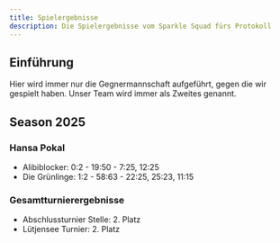```yaml
---
title: Spielergebnisse
description: Die Spielergebnisse vom Sparkle Squad fürs Protokoll
---
```


## Einführung
Hier wird immer nur die Gegnermannschaft aufgeführt, gegen die wir gespielt haben.
Unser Team wird immer als Zweites genannt.

## Season 2025

### Hansa Pokal

- Alibiblocker: 0:2 - 19:50 - 7:25, 12:25
- Die Grünlinge: 1:2 - 58:63 - 22:25, 25:23, 11:15

### Gesamtturnierergebnisse

- Abschlussturnier Stelle: 2. Platz
- Lütjensee Turnier: 2. Platz